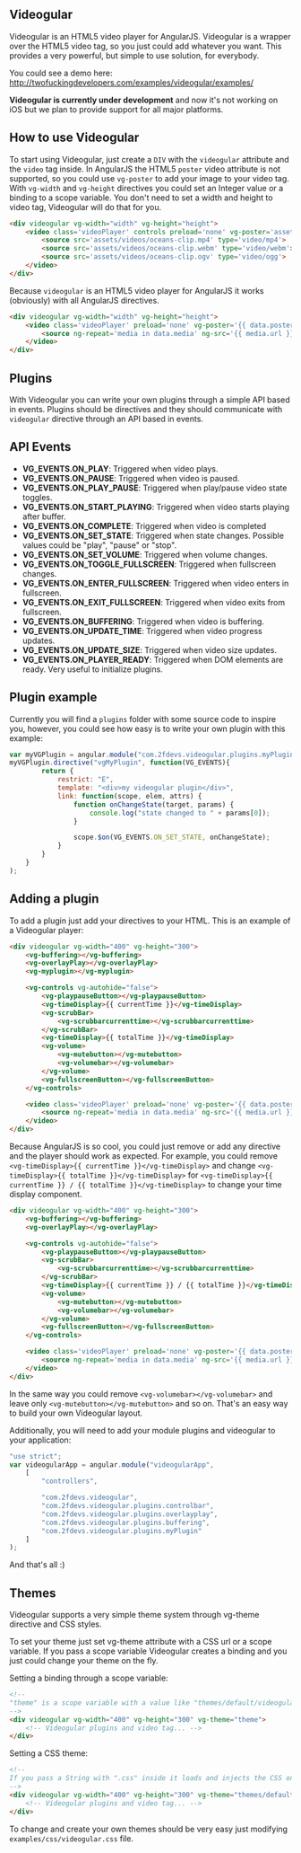 ## Videogular

Videogular is an HTML5 video player for AngularJS. Videogular is a wrapper over the HTML5 video tag, so you just could add whatever you want. This provides a very powerful, but simple to use solution, for everybody.

You could see a demo here: http://twofuckingdevelopers.com/examples/videogular/examples/

**Videogular is currently under development** and now it's not working on iOS but we plan to provide support for all major platforms.

## How to use Videogular

To start using Videogular, just create a `DIV` with the `videogular` attribute and the `video` tag inside. In AngularJS the HTML5 `poster` video attribute is not supported, so you could use `vg-poster` to add your image to your video tag. With `vg-width` and `vg-height` directives you could set an Integer value or a binding to a scope variable. You don't need to set a width and height to video tag, Videogular will do that for you.

```html
<div videogular vg-width="width" vg-height="height">
	<video class='videoPlayer' controls preload='none' vg-poster='assets/images/oceans-clip.png'>
		<source src='assets/videos/oceans-clip.mp4' type='video/mp4'>
		<source src='assets/videos/oceans-clip.webm' type='video/webm'>
		<source src='assets/videos/oceans-clip.ogv' type='video/ogg'>
	</video>
</div>
```

Because `videogular` is an HTML5 video player for AngularJS it works (obviously) with all AngularJS directives.

```html
<div videogular vg-width="width" vg-height="height">
	<video class='videoPlayer' preload='none' vg-poster='{{ data.poster }}'>
		<source ng-repeat='media in data.media' ng-src='{{ media.url }}' type='{{ media.type }}'>
	</video>
</div>
```


## Plugins

With Videogular you can write your own plugins through a simple API based in events. Plugins should be directives and they should communicate with `videogular` directive through an API based in events.

## API Events

- **VG_EVENTS.ON_PLAY**: Triggered when video plays.
- **VG_EVENTS.ON_PAUSE**: Triggered when video is paused.
- **VG_EVENTS.ON_PLAY_PAUSE**: Triggered when play/pause video state toggles.
- **VG_EVENTS.ON_START_PLAYING**: Triggered when video starts playing after buffer.
- **VG_EVENTS.ON_COMPLETE**: Triggered when video is completed
- **VG_EVENTS.ON_SET_STATE**: Triggered when state changes. Possible values could be "play", "pause" or "stop".
- **VG_EVENTS.ON_SET_VOLUME**: Triggered when volume changes.
- **VG_EVENTS.ON_TOGGLE_FULLSCREEN**: Triggered when fullscreen changes.
- **VG_EVENTS.ON_ENTER_FULLSCREEN**: Triggered when video enters in fullscreen.
- **VG_EVENTS.ON_EXIT_FULLSCREEN**: Triggered when video exits from fullscreen.
- **VG_EVENTS.ON_BUFFERING**: Triggered when video is buffering.
- **VG_EVENTS.ON_UPDATE_TIME**: Triggered when video progress updates.
- **VG_EVENTS.ON_UPDATE_SIZE**: Triggered when video size updates.
- **VG_EVENTS.ON_PLAYER_READY**: Triggered when DOM elements are ready. Very useful to initialize plugins.

## Plugin example

Currently you will find a `plugins` folder with some source code to inspire you, however, you could see how easy is to write your own plugin with this example:

```js
var myVGPlugin = angular.module("com.2fdevs.videogular.plugins.myPlugin", []);
myVGPlugin.directive("vgMyPlugin", function(VG_EVENTS){
		return {
			restrict: "E",
			template: "<div>my videogular plugin</div>",
			link: function(scope, elem, attrs) {
				function onChangeState(target, params) {
					console.log("state changed to " + params[0]);
				}

				scope.$on(VG_EVENTS.ON_SET_STATE, onChangeState);
			}
		}
	}
);
```

## Adding a plugin

To add a plugin just add your directives to your HTML. This is an example of a Videogular player:

```html
<div videogular vg-width="400" vg-height="300">
    <vg-buffering></vg-buffering>
    <vg-overlayPlay></vg-overlayPlay>
    <vg-myplugin></vg-myplugin>

    <vg-controls vg-autohide="false">
        <vg-playpauseButton></vg-playpauseButton>
        <vg-timeDisplay>{{ currentTime }}</vg-timeDisplay>
        <vg-scrubBar>
            <vg-scrubbarcurrenttime></vg-scrubbarcurrenttime>
        </vg-scrubBar>
        <vg-timeDisplay>{{ totalTime }}</vg-timeDisplay>
        <vg-volume>
            <vg-mutebutton></vg-mutebutton>
            <vg-volumebar></vg-volumebar>
        </vg-volume>
        <vg-fullscreenButton></vg-fullscreenButton>
    </vg-controls>

    <video class='videoPlayer' preload='none' vg-poster='{{ data.poster }}'>
        <source ng-repeat='media in data.media' ng-src='{{ media.url }}' type='{{ media.type }}'>
    </video>
</div>
```

Because AngularJS is so cool, you could just remove or add any directive and the player should work as expected. For example, you could remove `<vg-timeDisplay>{{ currentTime }}</vg-timeDisplay>` and change `<vg-timeDisplay>{{ totalTime }}</vg-timeDisplay>` for `<vg-timeDisplay>{{ currentTime }} / {{ totalTime }}</vg-timeDisplay>` to change your time display component.

```html
<div videogular vg-width="400" vg-height="300">
    <vg-buffering></vg-buffering>
    <vg-overlayPlay></vg-overlayPlay>

    <vg-controls vg-autohide="false">
        <vg-playpauseButton></vg-playpauseButton>
        <vg-scrubBar>
            <vg-scrubbarcurrenttime></vg-scrubbarcurrenttime>
        </vg-scrubBar>
        <vg-timeDisplay>{{ currentTime }} / {{ totalTime }}</vg-timeDisplay>
        <vg-volume>
            <vg-mutebutton></vg-mutebutton>
            <vg-volumebar></vg-volumebar>
        </vg-volume>
        <vg-fullscreenButton></vg-fullscreenButton>
    </vg-controls>

    <video class='videoPlayer' preload='none' vg-poster='{{ data.poster }}'>
        <source ng-repeat='media in data.media' ng-src='{{ media.url }}' type='{{ media.type }}'>
    </video>
</div>
```

In the same way you could remove `<vg-volumebar></vg-volumebar>` and leave only `<vg-mutebutton></vg-mutebutton>` and so on. That's an easy way to build your own Videogular layout.

Additionally, you will need to add your module plugins and videogular to your application:

```js
"use strict";
var videogularApp = angular.module("videogularApp",
	[
		"controllers",

		"com.2fdevs.videogular",
		"com.2fdevs.videogular.plugins.controlbar",
		"com.2fdevs.videogular.plugins.overlayplay",
		"com.2fdevs.videogular.plugins.buffering",
		"com.2fdevs.videogular.plugins.myPlugin"
	]
);
```

And that's all :)

## Themes

Videogular supports a very simple theme system through vg-theme directive and CSS styles.

To set your theme just set vg-theme attribute with a CSS url or a scope variable. If you pass a scope variable Videogular creates a binding and you just could change your theme on the fly.

Setting a binding through a scope variable:
```html
<!-- 
"theme" is a scope variable with a value like "themes/default/videogular.css"
-->
<div videogular vg-width="400" vg-height="300" vg-theme="theme">
    <!-- Videogular plugins and video tag... -->
</div>
```

Setting a CSS theme:
```html
<!-- 
If you pass a String with ".css" inside it loads and injects the CSS on the HTML
-->
<div videogular vg-width="400" vg-height="300" vg-theme="themes/default/videogular.css">
    <!-- Videogular plugins and video tag... -->
</div>
```

To change and create your own themes should be very easy just modifying `examples/css/videogular.css` file.
